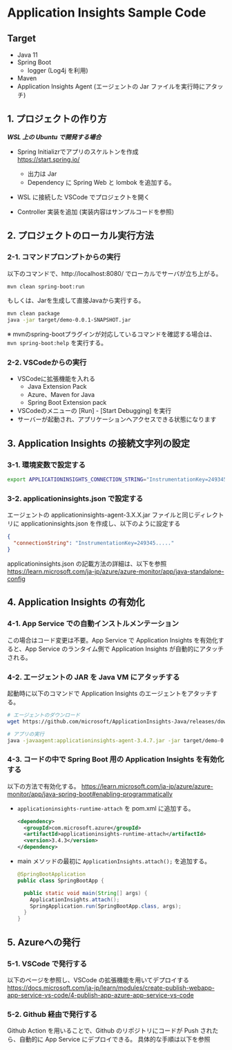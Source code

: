 # Application Insights Sample Code
## Target
* Java 11 
* Spring Boot
  * logger (Log4j を利用)
* Maven
* Application Insights Agent (エージェントの Jar ファイルを実行時にアタッチ)

## 1. プロジェクトの作り方
***WSL 上の Ubuntu で開発する場合***

* Spring Initializrでアプリのスケルトンを作成   
  https://start.spring.io/
  * 出力は Jar
  * Dependency に Spring Web と lombok を追加する。

* WSL に接続した VSCode でプロジェクトを開く

* Controller 実装を追加 (実装内容はサンプルコードを参照)

## 2. プロジェクトのローカル実行方法
### 2-1. コマンドプロンプトからの実行


以下のコマンドで、http://localhost:8080/ でローカルでサーバが立ち上がる。

``` bash
mvn clean spring-boot:run 
```

もしくは、Jarを生成して直接Javaから実行する。

``` bash
mvn clean package
java -jar target/demo-0.0.1-SNAPSHOT.jar
```

※ mvnのspring-bootプラグインが対応しているコマンドを確認する場合は、```mvn spring-boot:help``` を実行する。

### 2-2. VSCodeからの実行
* VSCodeに拡張機能を入れる
  * Java Extension Pack
  * Azure、Maven for Java
  * Spring Boot Extension pack
* VSCodeのメニューの [Run] - [Start Debugging] を実行
* サーバーが起動され、アプリケーションへアクセスできる状態になります

## 3. Application Insights の接続文字列の設定
### 3-1. 環境変数で設定する
``` bash
export APPLICATIONINSIGHTS_CONNECTION_STRING="InstrumentationKey=249345....."
```

### 3-2. applicationinsights.json で設定する
エージェントの applicationinsights-agent-3.X.X.jar ファイルと同じディレクトリに applicationinsights.json を作成し、以下のように設定する

``` JSON
{
  "connectionString": "InstrumentationKey=249345....."
}
```
applicationinsights.json の記載方法の詳細は、以下を参照
https://learn.microsoft.com/ja-jp/azure/azure-monitor/app/java-standalone-config



## 4. Application Insights の有効化
### 4-1. App Service での自動インストルメンテーション
この場合はコード変更は不要。App Service で Application Insights を有効化すると、App Service のランタイム側で Application Insights が自動的にアタッチされる。

### 4-2. エージェントの JAR を Java VM にアタッチする
起動時に以下のコマンドで Application Insights のエージェントをアタッチする。

``` Bash
# エージェントのダウンロード
wget https://github.com/microsoft/ApplicationInsights-Java/releases/download/3.4.7/applicationinsights-agent-3.4.7.jar

# アプリの実行
java -javaagent:applicationinsights-agent-3.4.7.jar -jar target/demo-0.0.1-SNAPSHOT.jar
```

### 4-3. コードの中で Spring Boot 用の Application Insights を有効化する
以下の方法で有効化する。
https://learn.microsoft.com/ja-jp/azure/azure-monitor/app/java-spring-boot#enabling-programmatically

  * ```applicationinsights-runtime-attach``` を pom.xml に追加する。
    ``` XML
    <dependency>
      <groupId>com.microsoft.azure</groupId>
      <artifactId>applicationinsights-runtime-attach</artifactId>
      <version>3.4.3</version>
    </dependency>
    ```
  * main メソッドの最初に ```ApplicationInsights.attach();``` を追加する。
    ``` Java
    @SpringBootApplication
    public class SpringBootApp {

      public static void main(String[] args) {
        ApplicationInsights.attach();
        SpringApplication.run(SpringBootApp.class, args);
      }
    }
    ```


## 5. Azureへの発行

### 5-1. VSCode で発行する
以下のページを参照し、VSCode の拡張機能を用いてデプロイする
https://docs.microsoft.com/ja-jp/learn/modules/create-publish-webapp-app-service-vs-code/4-publish-app-azure-app-service-vs-code


### 5-2. Github 経由で発行する
Github Action を用いることで、Github のリポジトリにコードが Push されたら、自動的に App Service にデプロイできる。
具体的な手順は以下を参照

